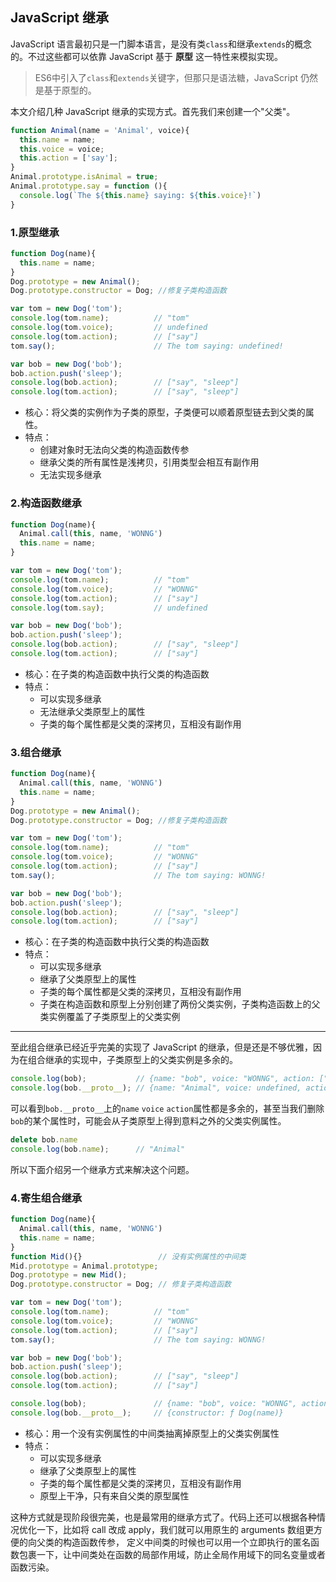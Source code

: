 ## JavaScript 继承
JavaScript 语言最初只是一门脚本语言，是没有类`class`和继承`extends`的概念的。不过这些都可以依靠 JavaScript 基于 **原型** 这一特性来模拟实现。  
> ES6中引入了`class`和`extends`关键字，但那只是语法糖，JavaScript 仍然是基于原型的。  

本文介绍几种 JavaScript 继承的实现方式。首先我们来创建一个"父类"。
```js
function Animal(name = 'Animal', voice){
  this.name = name;
  this.voice = voice;
  this.action = ['say'];
}
Animal.prototype.isAnimal = true;
Animal.prototype.say = function (){ 
  console.log(`The ${this.name} saying: ${this.voice}!`) 
}
```
### 1.原型继承
```js
function Dog(name){
  this.name = name;
}
Dog.prototype = new Animal();
Dog.prototype.constructor = Dog; //修复子类构造函数

var tom = new Dog('tom');
console.log(tom.name);          // "tom"
console.log(tom.voice);         // undefined 
console.log(tom.action);        // ["say"]
tom.say();                      // The tom saying: undefined!

var bob = new Dog('bob');
bob.action.push('sleep');
console.log(bob.action);        // ["say", "sleep"]
console.log(tom.action);        // ["say", "sleep"]
```
- 核心：将父类的实例作为子类的原型，子类便可以顺着原型链去到父类的属性。
- 特点：
  - 创建对象时无法向父类的构造函数传参
  - 继承父类的所有属性是浅拷贝，引用类型会相互有副作用
  - 无法实现多继承

### 2.构造函数继承
```js
function Dog(name){
  Animal.call(this, name, 'WONNG')
  this.name = name;
}

var tom = new Dog('tom');
console.log(tom.name);          // "tom"
console.log(tom.voice);         // "WONNG" 
console.log(tom.action);        // ["say"]
console.log(tom.say);           // undefined

var bob = new Dog('bob');
bob.action.push('sleep');
console.log(bob.action);        // ["say", "sleep"]
console.log(tom.action);        // ["say"]
```
- 核心：在子类的构造函数中执行父类的构造函数
- 特点：
  - 可以实现多继承
  - 无法继承父类原型上的属性
  - 子类的每个属性都是父类的深拷贝，互相没有副作用
 
### 3.组合继承
```js
function Dog(name){
  Animal.call(this, name, 'WONNG')
  this.name = name;
}
Dog.prototype = new Animal();
Dog.prototype.constructor = Dog; //修复子类构造函数

var tom = new Dog('tom');
console.log(tom.name);          // "tom"
console.log(tom.voice);         // "WONNG" 
console.log(tom.action);        // ["say"]
tom.say();                      // The tom saying: WONNG!

var bob = new Dog('bob');
bob.action.push('sleep');
console.log(bob.action);        // ["say", "sleep"]
console.log(tom.action);        // ["say"]
```
- 核心：在子类的构造函数中执行父类的构造函数
- 特点：
  - 可以实现多继承
  - 继承了父类原型上的属性
  - 子类的每个属性都是父类的深拷贝，互相没有副作用
  - 子类在构造函数和原型上分别创建了两份父类实例，子类构造函数上的父类实例覆盖了子类原型上的父类实例
---
至此组合继承已经近乎完美的实现了 JavaScript 的继承，但是还是不够优雅，因为在组合继承的实现中，子类原型上的父类实例是多余的。
```js
console.log(bob);           // {name: "bob", voice: "WONNG", action: ["say", "sleep"]}
console.log(bob.__proto__); // {name: "Animal", voice: undefined, action: ["say"], constructor: ƒ Dog(name)}
```
可以看到`bob.__proto__`上的`name` `voice` `action`属性都是多余的，甚至当我们删除`bob`的某个属性时，可能会从子类原型上得到意料之外的父类实例属性。
```js
delete bob.name
console.log(bob.name);      // "Animal"
```
所以下面介绍另一个继承方式来解决这个问题。

### 4.寄生组合继承
```js
function Dog(name){
  Animal.call(this, name, 'WONNG')
  this.name = name;
}
function Mid(){}                 // 没有实例属性的中间类
Mid.prototype = Animal.prototype;
Dog.prototype = new Mid();
Dog.prototype.constructor = Dog; // 修复子类构造函数

var tom = new Dog('tom');
console.log(tom.name);          // "tom"
console.log(tom.voice);         // "WONNG"
console.log(tom.action);        // ["say"]
tom.say();                      // The tom saying: WONNG!

var bob = new Dog('bob');
bob.action.push('sleep');
console.log(bob.action);        // ["say", "sleep"]
console.log(tom.action);        // ["say"]

console.log(bob);               // {name: "bob", voice: "WONNG", action: ["say", "sleep"]}
console.log(bob.__proto__);     // {constructor: ƒ Dog(name)}
```
- 核心：用一个没有实例属性的中间类抽离掉原型上的父类实例属性
- 特点：
  - 可以实现多继承
  - 继承了父类原型上的属性
  - 子类的每个属性都是父类的深拷贝，互相没有副作用
  - 原型上干净，只有来自父类的原型属性
  
这种方式就是现阶段很完美，也是最常用的继承方式了。代码上还可以根据各种情况优化一下，比如将 call 改成 apply，我们就可以用原生的 arguments 数组更方便的向父类的构造函数传参，
定义中间类的时候也可以用一个立即执行的匿名函数包裹一下，让中间类处在函数的局部作用域，防止全局作用域下的同名变量或者函数污染。
